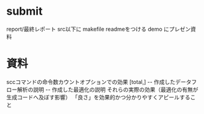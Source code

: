 # submit
report/最終レポート
src以下に makefile readmeをつける
demo にプレゼン資料

# 資料
sccコマンドの命令数カウントオプションでの効果 [total,]
-- 作成したデータフロー解析の説明
-- 作成した最適化の説明
それらの実際の効果（最適化の有無が生成コードへ及ぼす影響）
「良さ」を効果的かつ分かりやすくアピールすること
